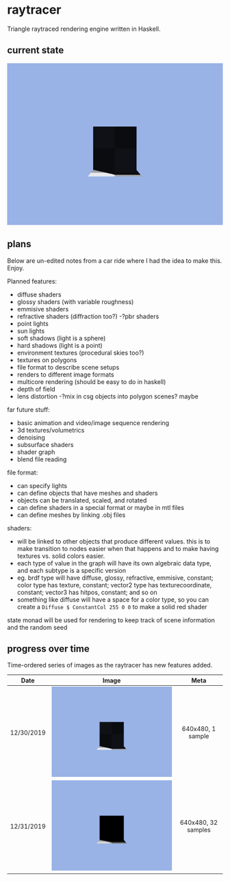 # raytracer
Triangle raytraced rendering engine written in Haskell.

## current state
![Two quads forming an L-shape, viewed from head on. Includes sharp sun shadows and a blue sky](images/current-state-12-30-2019.png)

## plans
Below are un-edited notes from a car ride where I had the idea to make this. Enjoy.

Planned features:
- diffuse shaders
- glossy shaders (with variable roughness)
- emmisive shaders
- refractive shaders (diffraction too?) 
-?pbr shaders
- point lights
- sun lights
- soft shadows (light is a sphere) 
- hard shadows (light is a point) 
- environment textures (procedural skies too?)
- textures on polygons
- file format to describe scene setups
- renders to different image formats
- multicore rendering (should be easy to do in haskell)
- depth of field
- lens distortion
-?mix in csg objects into polygon scenes? maybe

far future stuff:
- basic animation and video/image sequence rendering
- 3d textures/volumetrics
- denoising
- subsurface shaders
- shader graph
- blend file reading

file format:
- can specify lights
- can define objects that have meshes and shaders
- objects can be translated, scaled, and rotated 
- can define shaders in a special format or maybe in mtl files
- can define meshes by linking .obj files

shaders:
- will be linked to other objects that produce different values. this is to make transition to nodes easier when that happens and to make having textures vs. solid colors easier.
- each type of value in the graph will have its own algebraic data type, and each subtype is a specific version
- eg. brdf type will have diffuse, glossy, refractive, emmisive, constant; color type has texture, constant; vector2 type has texturecoordinate, constant; vector3 has hitpos, constant; and so on
- something like diffuse will have a space for a color type, so you can create a `Diffuse $ ConstantCol 255 0 0` to make a solid red shader

state monad will be used for rendering to keep track of scene information and the random seed

## progress over time
Time-ordered series of images as the raytracer has new features added.

| Date | Image | Meta |
|:-:|:-:|:-:|
| 12/30/2019 | ![Two quads forming an L-shape, viewed from head on. Includes sharp sun shadows and a blue sky](images/current-state-12-30-2019.png) | 640x480, 1 sample |
| 12/31/2019 | ![Two quards forming an L-shape, viewed from head on. Soft shadows, blue sky.](images/current-state-12-31-2019.png) | 640x480, 32 samples |
